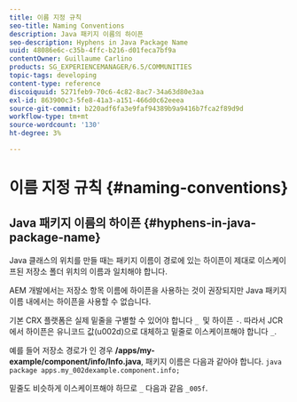 ```yaml
---
title: 이름 지정 규칙
seo-title: Naming Conventions
description: Java 패키지 이름의 하이픈
seo-description: Hyphens in Java Package Name
uuid: 48086e6c-c35b-4ffc-b216-d01feca7bf9a
contentOwner: Guillaume Carlino
products: SG_EXPERIENCEMANAGER/6.5/COMMUNITIES
topic-tags: developing
content-type: reference
discoiquuid: 5271feb9-70c6-4c82-8ac7-34a63d80e3aa
exl-id: 863900c3-5fe8-41a3-a151-466d0c62eeea
source-git-commit: b220adf6fa3e9faf94389b9a9416b7fca2f89d9d
workflow-type: tm+mt
source-wordcount: '130'
ht-degree: 3%

---
```


# 이름 지정 규칙 {#naming-conventions}

## Java 패키지 이름의 하이픈 {#hyphens-in-java-package-name}

Java 클래스의 위치를 만들 때는 패키지 이름이 경로에 있는 하이픈이 제대로 이스케이프된 저장소 폴더 위치의 이름과 일치해야 합니다.

AEM 개발에서는 저장소 항목 이름에 하이픈을 사용하는 것이 권장되지만 Java 패키지 이름 내에서는 하이픈을 사용할 수 없습니다.

기본 CRX 플랫폼은 실제 밑줄을 구별할 수 있어야 합니다 `_ `및 하이픈 `-`. 따라서 JCR에서 하이픈은 유니코드 값(u002d)으로 대체하고 밑줄로 이스케이프해야 합니다 `_`.

예를 들어 저장소 경로가 인 경우 **/apps/my-example/component/info/Info.java**, 패키지 이름은 다음과 같아야 합니다. `java package apps.my_002dexample.component.info;`

밑줄도 비슷하게 이스케이프해야 하므로 `_` 다음과 같음 `_005f`.
